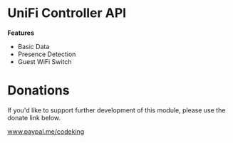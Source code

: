 # UniFi Controller API
**Features**
* Basic Data
* Presence Detection 
* Guest WiFi Switch

# Donations
If you'd like to support further development of this module, please use the donate link below.

<a href="https://www.paypal.me/codeking" target="_blank">www.paypal.me/codeking</a>
